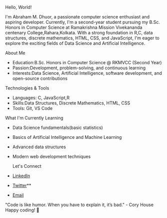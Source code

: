 Hello, World!

I'm Abraham M. Dhuor, a passionate computer science enthusiast and aspiring developer. Currently, I'm a second-year student pursuing my B.Sc. Honors in Computer Science at Ramakrishna Mission Vivekananda centenary College,Rahara,Kolkata. With a strong foundation in R,C, data structures, discrete mathematics, HTML, CSS, and JavaScript, I'm eager to explore the exciting fields of Data Science and Artificial Intelligence.

 About Me

- Education:B.Sc. Honors in Computer Science @ RKMVCC (Second Year)
- Passion:Development, problem-solving, and continuous learning
- Interests:Data Science, Artificial Intelligence, software development, and open-source contributions

Technologies & Tools

- Languages: C, JavaScript,R 
- Skills:Data Structures, Discrete Mathematics, HTML, CSS
- Tools: Git, VS Code

 What I'm Currently Learning
- Data Science fundamentals(basic statistics)
- Basics of Artificial Intelligence and Machine Learning
- Advanced data structures
- Modern web development techniques

  Let's Connect
- [LinkedIn](www.linkedin.com/in/abraham-dhuor27)
- [Twitter](https://x.com/dhuor_makur?t=vc6qxLmdZMOezF5ui2-BDQ&s=09)**
- [Email](makurdhuor2019@gmail.com)

"Code is like humor. When you have to explain it, it’s bad." - Cory House
Happy coding! 🚀

<!---
Makur123/Makur123 is a ✨ special ✨ repository because its `README.md` (this file) appears on your GitHub profile.
You can click the Preview link to take a look at your changes.
--->
